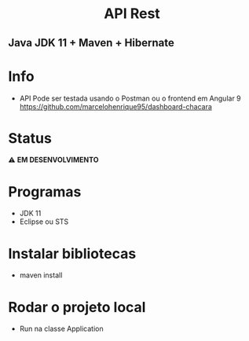 <h1 align="center">API Rest</h1>

## Java JDK 11 + Maven + Hibernate

# Info
- API Pode ser testada usando o Postman ou o frontend em Angular 9 
https://github.com/marcelohenrique95/dashboard-chacara

# Status
:warning: <b>EM DESENVOLVIMENTO</b>

# Programas

- JDK 11
- Eclipse ou STS

# Instalar bibliotecas

- maven install

# Rodar o projeto local

- Run na classe Application

